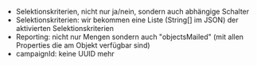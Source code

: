 - Selektionskriterien, nicht nur ja/nein, sondern auch abhängige Schalter
- Selektionskriterien: wir bekommen eine Liste (String[] im JSON) der aktivierten Selektionskriterien
- Reporting: nicht nur Mengen sondern auch "objectsMailed" (mit allen Properties die am Objekt verfügbar sind)
- campaignId: keine UUID mehr